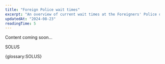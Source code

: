 ```yaml
---
title: "Foreign Police wait times"
excerpt: "An overview of current wait times at the Foreigners' Police office."
updatedAt: "2024-08-23"
readingTime: 5
---
```


Content coming soon...

SOLUS

{glossary:SOLUS}